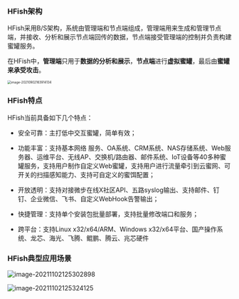 ### HFish架构

HFish采用B/S架构，系统由管理端和节点端组成，管理端用来生成和管理节点端，并接收、分析和展示节点端回传的数据，节点端接受管理端的控制并负责构建蜜罐服务。

在HFish中，**管理端**只用于**数据的分析和展示**，**节点端**进行**虚拟蜜罐**，最后由**蜜罐来承受攻击**。

<img src="http://img.threatbook.cn/hfish/image-20210902163914134.png" alt="image-20210902163914134" style="zoom:50%;" />



### HFish特点

HFish当前具备如下几个特点：

- 安全可靠：主打低中交互蜜罐，简单有效；

- 功能丰富：支持基本网络 服务、OA系统、CRM系统、NAS存储系统、Web服务器、运维平台、无线AP、交换机/路由器、邮件系统、IoT设备等40多种蜜罐服务，支持用户制作自定义Web蜜罐，支持用户进行流量牵引到云蜜网、可开关的扫描感知能力、支持可自定义的蜜饵配置；

- 开放透明：支持对接微步在线X社区API、五路syslog输出、支持邮件、钉钉、企业微信、飞书、自定义WebHook告警输出；

- 快捷管理：支持单个安装包批量部署，支持批量修改端口和服务；

- 跨平台：支持Linux x32/x64/ARM、Windows x32/x64平台、国产操作系统、龙芯、海光、飞腾、鲲鹏、腾云、兆芯硬件



### HFish典型应用场景

![image-20211102125302898](http://img.threatbook.cn/hfish/202111021253175.png)

![image-20211102125324125](http://img.threatbook.cn/hfish/202111021253180.png)
